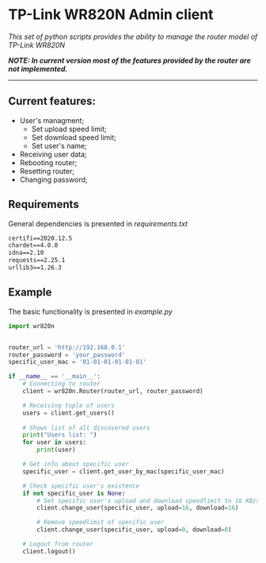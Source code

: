 # TP-Link WR820N Admin client
*This set of python scripts provides the ability to manage the router model of TP-Link WR820N*

***NOTE: In current version most of the features provided by the router are not implemented.***

***
## Current features: 
- User's managment;
    - Set upload speed limit;
    - Set download speed limit;
    - Set user's name;
- Receiving user data;
- Rebooting router;
- Resetting router;
- Changing password;

## Requirements 
General dependencies is presented in *requirements.txt*
```txt
certifi==2020.12.5
chardet==4.0.0
idna==2.10
requests==2.25.1
urllib3==1.26.3
```
## Example
The basic functionality is presented in *example.py*
```py
import wr820n


router_url = 'http://192.168.0.1'
router_password = 'your_password'
specific_user_mac = '01-01-01-01-01-01'

if __name__ == '__main__':
    # Connecting to router
    client = wr820n.Router(router_url, router_password)

    # Receiving tuple of users
    users = client.get_users()
    
    # Shows list of all discovered users
    print("Users list: ")
    for user in users:
        print(user)

    # Get info about specific user
    specific_user = client.get_user_by_mac(specific_user_mac)

    # Check specific user's existence 
    if not specific_user is None:
        # Set specific user's upload and download speedlimit to 16 KB/s
        client.change_user(specific_user, upload=16, download=16)

        # Remove speedlimit of specific user
        client.change_user(specific_user, upload=0, download=0)

    # Logout from router
    client.logout()
```

